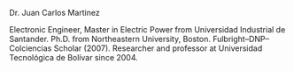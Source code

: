 Dr. Juan Carlos Martinez

Electronic Engineer, Master in Electric Power from Universidad Industrial de Santander. Ph.D. from Northeastern University, Boston. Fulbright–DNP–Colciencias Scholar (2007). Researcher and professor at Universidad Tecnológica de Bolívar since 2004.
